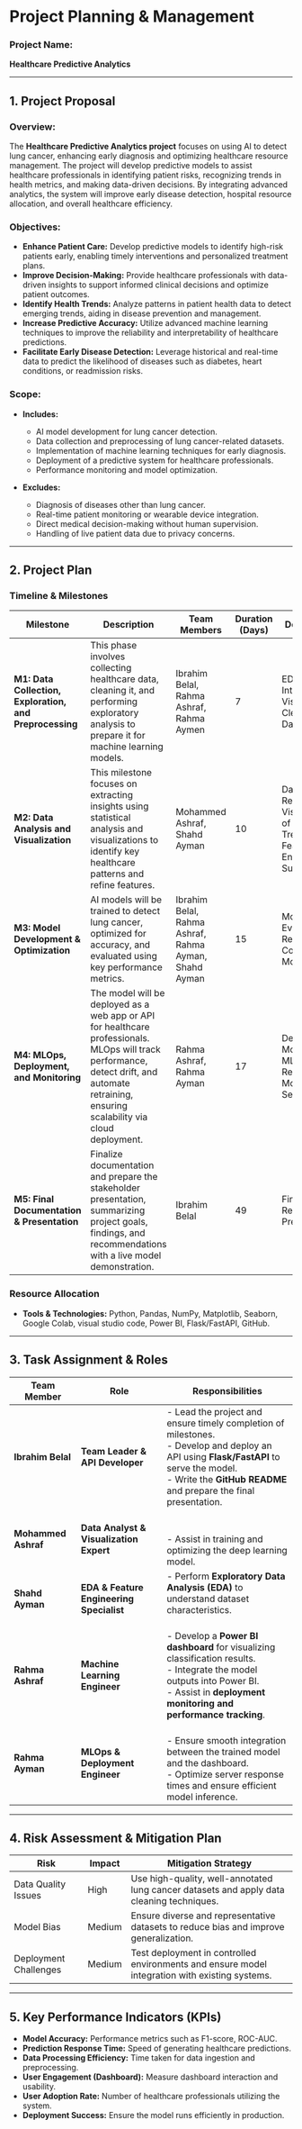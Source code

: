 # **Project Planning & Management**  

### **Project Name:**  
**Healthcare Predictive Analytics**  

---

## **1. Project Proposal**  

### **Overview:**  
The **Healthcare Predictive Analytics project** focuses on using AI to detect lung cancer, enhancing early diagnosis and optimizing healthcare resource management. The project will develop predictive models to assist healthcare professionals in identifying patient risks, recognizing trends in health metrics, and making data-driven decisions. By integrating advanced analytics, the system will improve early disease detection, hospital resource allocation, and overall healthcare efficiency.  

### **Objectives:**  
- **Enhance Patient Care:** Develop predictive models to identify high-risk patients early, enabling timely interventions and personalized treatment plans.
- **Improve Decision-Making:** Provide healthcare professionals with data-driven insights to support informed clinical decisions and optimize patient outcomes. 
- **Identify Health Trends:** Analyze patterns in patient health data to detect emerging trends, aiding in disease prevention and management.
- **Increase Predictive Accuracy:** Utilize advanced machine learning techniques to improve the reliability and interpretability of healthcare predictions.  
- **Facilitate Early Disease Detection:** Leverage historical and real-time data to predict the likelihood of diseases such as diabetes, heart conditions, or readmission risks.

### **Scope:**  
- **Includes:**  
  - AI model development for lung cancer detection.  
  - Data collection and preprocessing of lung cancer-related datasets.
  - Implementation of machine learning techniques for early diagnosis.
  - Deployment of a predictive system for healthcare professionals.
  - Performance monitoring and model optimization.  

- **Excludes:**  
  - Diagnosis of diseases other than lung cancer.
  - Real-time patient monitoring or wearable device integration.
  - Direct medical decision-making without human supervision.
  - Handling of live patient data due to privacy concerns.

---

## **2. Project Plan**  

### **Timeline & Milestones**  

| **Milestone** | **Description** | **Team Members** | **Duration (Days)** | **Deliverables** |  
|--------------|---------------|----------------|-----------------|----------------|  
| **M1: Data Collection, Exploration, and Preprocessing** | This phase involves collecting healthcare data, cleaning it, and performing exploratory analysis to prepare it for machine learning models. | Ibrahim Belal, Rahma Ashraf, Rahma Aymen | 7 | EDA Report, Interactive Visualizations, Cleaned Dataset |  
| **M2: Data Analysis and Visualization** | This milestone focuses on extracting insights using statistical analysis and visualizations to identify key healthcare patterns and refine features. | Mohammed Ashraf, Shahd Ayman | 10 | Data Analysis Report, Visualizations of Health Trends, Feature Engineering Summary |  
| **M3: Model Development & Optimization** | AI models will be trained to detect lung cancer, optimized for accuracy, and evaluated using key performance metrics. | Ibrahim Belal, Rahma Ashraf, Rahma Ayman, Shahd Ayman | 15 | Model Evaluation Report, Model Code, Final Model |  
| **M4: MLOps, Deployment, and Monitoring** | The model will be deployed as a web app or API for healthcare professionals. MLOps will track performance, detect drift, and automate retraining, ensuring scalability via cloud deployment. | Rahma Ashraf, Rahma Ayman | 17 | Deployed Model, MLOps Report, Monitoring Setup |  
| **M5: Final Documentation & Presentation** | Finalize documentation and prepare the stakeholder presentation, summarizing project goals, findings, and recommendations with a live model demonstration. | Ibrahim Belal | 49 | Final Project Report, Final Presentation | 

### **Resource Allocation**  
- **Tools & Technologies:** Python, Pandas, NumPy, Matplotlib, Seaborn, Google Colab, visual studio code, Power BI, Flask/FastAPI, GitHub.

---

## **3. Task Assignment & Roles**  

| **Team Member** | **Role** | **Responsibilities** |  
|----------------|---------|------------------|  
| **Ibrahim Belal** | **Team Leader & API Developer** | - Lead the project and ensure timely completion of milestones. <br> - Develop and deploy an API using **Flask/FastAPI** to serve the model. <br> - Write the **GitHub README** and prepare the final presentation. |  
| **Mohammed Ashraf** | **Data Analyst & Visualization Expert** |  <br>  <br> - Assist in training and optimizing the deep learning model. |  
| **Shahd Ayman** | **EDA & Feature Engineering Specialist** | - Perform **Exploratory Data Analysis (EDA)** to understand dataset characteristics. <br>  <br>  |  
| **Rahma Ashraf** | **Machine Learning Engineer** | - Develop a **Power BI dashboard** for visualizing classification results. <br> - Integrate the model outputs into Power BI. <br> - Assist in **deployment monitoring and performance tracking**. |  
| **Rahma Ayman** | **MLOps & Deployment Engineer** |  <br> - Ensure smooth integration between the trained model and the dashboard. <br> - Optimize server response times and ensure efficient model inference. |  

---

## **4. Risk Assessment & Mitigation Plan**  

| **Risk** | **Impact** | **Mitigation Strategy** |  
|---------|----------|----------------------|  
| Data Quality Issues | High | Use high-quality, well-annotated lung cancer datasets and apply data cleaning techniques. |  
| Model Bias | Medium | Ensure diverse and representative datasets to reduce bias and improve generalization. |  
| Deployment Challenges | Medium | Test deployment in controlled environments and ensure model integration with existing systems. | 

---

## **5. Key Performance Indicators (KPIs)**  

- **Model Accuracy:** Performance metrics such as F1-score, ROC-AUC.
- **Prediction Response Time:** Speed of generating healthcare predictions.
- **Data Processing Efficiency:** Time taken for data ingestion and preprocessing.
- **User Engagement (Dashboard):** Measure dashboard interaction and usability.
- **User Adoption Rate:** Number of healthcare professionals utilizing the system.
- **Deployment Success:** Ensure the model runs efficiently in production.
